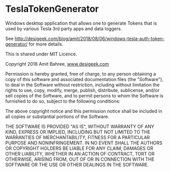 # TeslaTokenGenerator
Windows desktop application that allows one to generate Tokens that is used by various Tesla 3rd party apps and data loggers.

See http://desigeek.com/blog/amit/2018/08/06/windows-tesla-auth-token-generator/ for more details.

This is shared under MIT Licence.

Copyright 2018 Amit Bahree, www.desigeek.com 

Permission is hereby granted, free of charge, to any person obtaining a copy of this software and associated documentation files (the "Software"), to deal in the Software without restriction, including without limitation the rights to use, copy, modify, merge, publish, distribute, sublicense, and/or sell copies of the Software, and to permit persons to whom the Software is furnished to do so, subject to the following conditions:

The above copyright notice and this permission notice shall be included in all copies or substantial portions of the Software.

THE SOFTWARE IS PROVIDED "AS IS", WITHOUT WARRANTY OF ANY KIND, EXPRESS OR IMPLIED, INCLUDING BUT NOT LIMITED TO THE WARRANTIES OF MERCHANTABILITY, FITNESS FOR A PARTICULAR PURPOSE AND NONINFRINGEMENT. IN NO EVENT SHALL THE AUTHORS OR COPYRIGHT HOLDERS BE LIABLE FOR ANY CLAIM, DAMAGES OR OTHER LIABILITY, WHETHER IN AN ACTION OF CONTRACT, TORT OR OTHERWISE, ARISING FROM, OUT OF OR IN CONNECTION WITH THE SOFTWARE OR THE USE OR OTHER DEALINGS IN THE SOFTWARE.